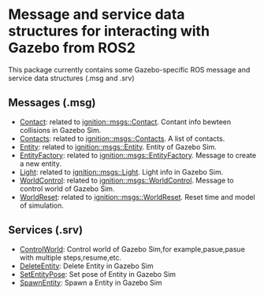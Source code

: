 # Message and service data structures for interacting with Gazebo from ROS2

This package currently contains some Gazebo-specific ROS message and service data structures (.msg and .srv)

## Messages (.msg)

* [Contact](msg/Contact.msg): related to [ignition::msgs::Contact](https://github.com/gazebosim/gz-msgs/blob/ign-msgs7/proto/ignition/msgs/contact.proto). Contant info bewteen collisions in Gazebo Sim.
* [Contacts](msg/Contacts.msg): related to [ignition::msgs::Contacts](https://github.com/gazebosim/gz-msgs/blob/ign-msgs7/proto/ignition/msgs/contacts.proto). A list of contacts.
* [Entity](msg/Entity.msg): related to [ignition::msgs::Entity](https://github.com/gazebosim/gz-msgs/blob/ign-msgs7/proto/ignition/msgs/entity.proto). Entity of Gazebo Sim.
* [EntityFactory](msg/EntityFactory.msg): related to [ignition::msgs::EntityFactory](https://github.com/gazebosim/gz-msgs/blob/ign-msgs7/proto/ignition/msgs/entity_factory.proto). Message to create a new entity.
* [Light](msg/Light.msg): related to [ignition::msgs::Light](https://github.com/gazebosim/gz-msgs/blob/ign-msgs7/proto/ignition/msgs/light.proto). Light info in Gazebo Sim.
* [WorldControl](msg/WorldControl.msg): related to [ignition::msgs::WorldControl](https://github.com/gazebosim/gz-msgs/blob/ign-msgs7/proto/ignition/msgs/world_control.proto). Message to control world of Gazebo Sim.
* [WorldReset](msg/WorldReset.msg): related to [ignition::msgs::WorldReset](https://github.com/gazebosim/gz-msgs/blob/ign-msgs7/proto/ignition/msgs/world_reset.proto). Reset time and model of simulation.

## Services (.srv)

* [ControlWorld](srv/ControlWorld.srv): Control world of Gazebo Sim,for example,pasue,pasue with multiple steps,resume,etc.
* [DeleteEntity](srv/DeleteEntity.srv): Delete Entity in Gazebo Sim
* [SetEntityPose](srv/SetEntityPose.srv): Set pose of Entity in Gazebo Sim
* [SpawnEntity](srv/SpawnEntity.srv): Spawn a Entity in Gazebo Sim
